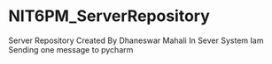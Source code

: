 # NIT6PM_ServerRepository
Server Repository
Created By Dhaneswar Mahali
In Sever System
Iam Sending one message to pycharm
